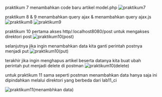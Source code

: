 praktikum 7 menambahkan code baru artikel model.php
![praktikum7](https://github.com/user-attachments/assets/fb0c8978-aad9-41a3-baed-3e58fa93576c)

praktikum 8 & 9 menambahkan query ajax & menambahkan query ajax.js
![praktikum8](https://github.com/user-attachments/assets/7ca1d668-bce0-4843-825c-0bf00f5c2c90)
![praktikum9](https://github.com/user-attachments/assets/e39aa8be-f88a-45f3-a1c8-4cc811c23ee6)

praktikum 10 pertama akses http/:localhost8080/post untuk mengakses direktori post
![praktikum10(post)](https://github.com/user-attachments/assets/dfe20381-2a37-4971-9bf1-86bae8b4ab5e)

selanjutnya jika ingin menambahkan data kita ganti perintah postnya menjadi put
![praktikum10(put)](https://github.com/user-attachments/assets/7377768f-91bb-454d-bcf7-80006932129e)

terakhir jika ingin menghapus artikel beserta datanya kita buat ubah perintah put menjadi delete di postman
![praktikum10(delete)](https://github.com/user-attachments/assets/992f07f7-4bc4-4575-9e1d-bd36c0d87cef)

untuk praktikum 11 sama seperti postman menambahkan data hanya saja ini dipindahkan melalui direktori yang berbeda dari lab11_ci

![praktikum11(menambhkan data)](https://github.com/user-attachments/assets/bd0d48a9-4183-419d-8e5e-a5812d03b3b7)
